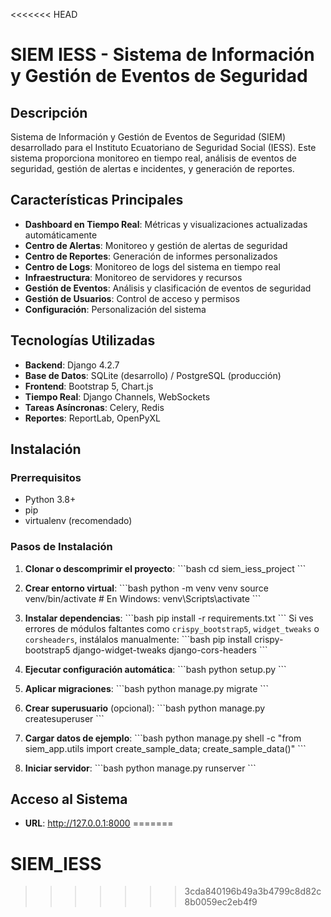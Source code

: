 <<<<<<< HEAD
# SIEM IESS - Sistema de Información y Gestión de Eventos de Seguridad

## Descripción

Sistema de Información y Gestión de Eventos de Seguridad (SIEM) desarrollado para el Instituto Ecuatoriano de Seguridad Social (IESS). Este sistema proporciona monitoreo en tiempo real, análisis de eventos de seguridad, gestión de alertas e incidentes, y generación de reportes.

## Características Principales

- **Dashboard en Tiempo Real**: Métricas y visualizaciones actualizadas automáticamente
- **Centro de Alertas**: Monitoreo y gestión de alertas de seguridad
- **Centro de Reportes**: Generación de informes personalizados
- **Centro de Logs**: Monitoreo de logs del sistema en tiempo real
- **Infraestructura**: Monitoreo de servidores y recursos
- **Gestión de Eventos**: Análisis y clasificación de eventos de seguridad
- **Gestión de Usuarios**: Control de acceso y permisos
- **Configuración**: Personalización del sistema

## Tecnologías Utilizadas

- **Backend**: Django 4.2.7
- **Base de Datos**: SQLite (desarrollo) / PostgreSQL (producción)
- **Frontend**: Bootstrap 5, Chart.js
- **Tiempo Real**: Django Channels, WebSockets
- **Tareas Asíncronas**: Celery, Redis
- **Reportes**: ReportLab, OpenPyXL

## Instalación

### Prerrequisitos

- Python 3.8+
- pip
- virtualenv (recomendado)

### Pasos de Instalación

1. **Clonar o descomprimir el proyecto**:
   \`\`\`bash
   cd siem_iess_project
   \`\`\`

2. **Crear entorno virtual**:
   \`\`\`bash
   python -m venv venv
   source venv/bin/activate  # En Windows: venv\Scripts\activate
   \`\`\`

3. **Instalar dependencias**:
   \`\`\`bash
   pip install -r requirements.txt
   \`\`\`
   Si ves errores de módulos faltantes como `crispy_bootstrap5`, `widget_tweaks` o `corsheaders`, instálalos manualmente:
   \`\`\`bash
   pip install crispy-bootstrap5 django-widget-tweaks django-cors-headers
   \`\`\`

4. **Ejecutar configuración automática**:
   \`\`\`bash
   python setup.py
   \`\`\`

5. **Aplicar migraciones**:
   \`\`\`bash
   python manage.py migrate
   \`\`\`

6. **Crear superusuario** (opcional):
   \`\`\`bash
   python manage.py createsuperuser
   \`\`\`

7. **Cargar datos de ejemplo**:
   \`\`\`bash
   python manage.py shell -c "from siem_app.utils import create_sample_data; create_sample_data()"
   \`\`\`

8. **Iniciar servidor**:
   \`\`\`bash
   python manage.py runserver
   \`\`\`

## Acceso al Sistema

- **URL**: http://127.0.0.1:8000
=======
# SIEM_IESS
>>>>>>> 3cda840196b49a3b4799c8d82c8b0059ec2eb4f9

